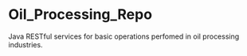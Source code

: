 # Oil_Processing_Repo
Java RESTful services for basic operations perfomed in oil processing industries. 

